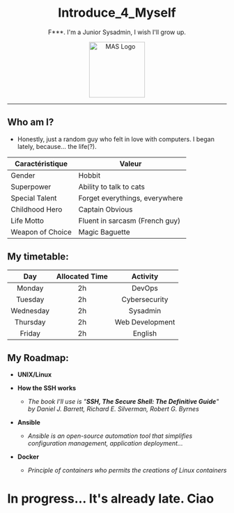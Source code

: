 <h1 align = "center"> Introduce_4_Myself </h1>

<p align = "center"> F***. I'm a Junior Sysadmin, I wish I'll grow up. </p>

<p align="center"><img src="https://lookimg.com/images/2023/12/30/QLoC6d.jpeg" alt="MAS Logo" height="128"></p>
<hr> 

## Who am I? 
- Honestly, just a random guy who felt in love with computers. I began lately, because... the life(?).


| Caractéristique | Valeur                         |
| --------------- | -----------                    |
| Gender          | Hobbit                         |
| Superpower      |  Ability to talk to cats       |
| Special Talent  | Forget everythings, everywhere |
| Childhood Hero  | Captain Obvious                |
| Life Motto      | Fluent in sarcasm (French guy) |
| Weapon of Choice| Magic Baguette                 |

## My timetable:

| Day         | Allocated Time   | Activity                          |
| :-----------: | :---------------:  | :---------------------------: |
| Monday      | 2h               | DevOps                            |          
| Tuesday     | 2h               | Cybersecurity                     |
| Wednesday   | 2h               | Sysadmin                          |
| Thursday    | 2h               | Web Development                   |
| Friday      | 2h               | English                           |

## My Roadmap:

* **UNIX/Linux**
 
* **How the SSH works**
  * *The book I'll use is "**SSH, The Secure Shell: The Definitive Guide**" by Daniel J. Barrett, Richard E. Silverman, Robert G. Byrnes*

* **Ansible**
  * *Ansible is an open-source automation tool that simplifies configuration management, application deployment...*

* **Docker**
  * *Principle of containers who permits the creations of Linux containers*
 
# In progress... It's already late. Ciao
